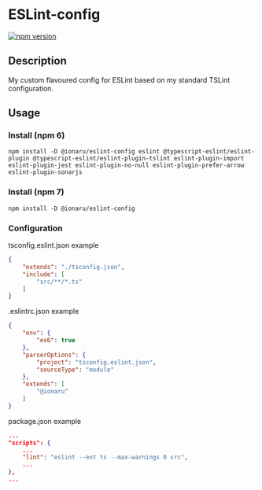 # ESLint-config

[![npm version](https://img.shields.io/npm/v/@ionaru/eslint-config.svg?style=for-the-badge)](https://www.npmjs.com/package/@ionaru/eslint-config)

## Description
My custom flavoured config for ESLint based on my standard TSLint configuration.

## Usage

### Install (npm 6)
```
npm install -D @ionaru/eslint-config eslint @typescript-eslint/eslint-plugin @typescript-eslint/eslint-plugin-tslint eslint-plugin-import eslint-plugin-jest eslint-plugin-no-null eslint-plugin-prefer-arrow eslint-plugin-sonarjs
```

### Install (npm 7)
```
npm install -D @ionaru/eslint-config
```

### Configuration

tsconfig.eslint.json example
```json
{
    "extends": "./tsconfig.json",
    "include": [
        "src/**/*.ts"
    ]
}
```

.eslintrc.json example
```json
{
    "env": {
        "es6": true
    },
    "parserOptions": {
        "project": "tsconfig.eslint.json",
        "sourceType": "module"
    },
    "extends": [
        "@ionaru"
    ]
}
```

package.json example
```json
...
"scripts": {
    ...
    "lint": "eslint --ext ts --max-warnings 0 src",
    ...
},
...
```
